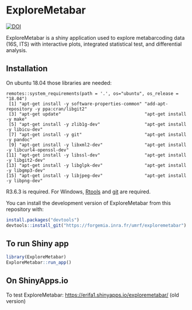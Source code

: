 
<!-- README.md is generated from README.Rmd. Please edit that file -->

# ExploreMetabar
[![DOI](https://zenodo.org/badge/DOI/10.5281/zenodo.4317188.svg)](https://doi.org/10.5281/zenodo.4317188)

<!-- badges: start -->

<!-- [![Lifecycle: experimental](https://img.shields.io/badge/lifecycle-experimental-orange.svg)](https://www.tidyverse.org/lifecycle/#experimental) -->

<!-- badges: end -->

ExploreMetabar is a shiny application used to explore metabarcoding data
(16S, ITS) with interactive plots, integrated statistical test, and
differential analysis.

## Installation

On ubuntu 18.04 those libraries are needed:
```{r}
remotes::system_requirements(path = '.', os="ubuntu", os_release = "18.04")
 [1] "apt-get install -y software-properties-common" "add-apt-repository -y ppa:cran/libgit2"       
 [3] "apt-get update"                                "apt-get install -y make"                      
 [5] "apt-get install -y zlib1g-dev"                 "apt-get install -y libicu-dev"                
 [7] "apt-get install -y git"                        "apt-get install -y pandoc"                    
 [9] "apt-get install -y libxml2-dev"                "apt-get install -y libcurl4-openssl-dev"      
[11] "apt-get install -y libssl-dev"                 "apt-get install -y libgit2-dev"               
[13] "apt-get install -y libglpk-dev"                "apt-get install -y libgmp3-dev"               
[15] "apt-get install -y libjpeg-dev"                "apt-get install -y libpng-dev"
```


R3.6.3 is required. For Windows, [Rtools](https://cran.r-project.org/bin/windows/Rtools/) and [git](https://git-scm.com/download/win) are required.

You can install the development version of ExploreMetabar from this
repository with:

``` r
install.packages("devtools")
devtools::install_git("https://forgemia.inra.fr/umrf/exploremetabar")
```

## To run Shiny app

``` r
library(ExploreMetabar)
ExploreMetabar::run_app()
```

## On ShinyApps.io

To test ExploreMetabar:
https://erifa1.shinyapps.io/exploremetabar/ (old version)

<!-- What is special about using `README.Rmd` instead of just `README.md`? You can include R chunks like so: -->

<!-- ```{r cars} -->

<!-- summary(cars) -->

<!-- ``` -->

<!-- You'll still need to render `README.Rmd` regularly, to keep `README.md` up-to-date. -->

<!-- You can also embed plots, for example: -->

<!-- ```{r pressure, echo = FALSE} -->

<!-- plot(pressure) -->

<!-- ``` -->
